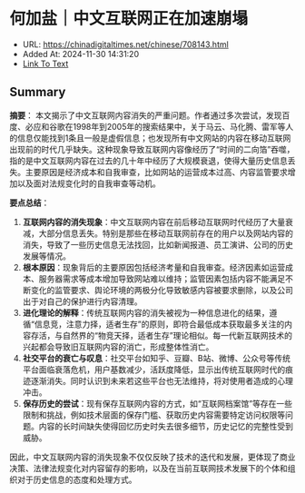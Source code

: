 # 何加盐｜中文互联网正在加速崩塌
- URL: https://chinadigitaltimes.net/chinese/708143.html
- Added At: 2024-11-30 14:31:20
- [Link To Text](2024-11-30-何加盐｜中文互联网正在加速崩塌_raw.md)

## Summary
**摘要**：
本文揭示了中文互联网内容消失的严重问题。作者通过多次尝试，发现百度、必应和谷歌在1998年到2005年的搜索结果中，关于马云、马化腾、雷军等人的信息仅能找到1条且一般是虚假信息；也发现所有中文网站的内容在移动互联网出现前的时代几乎缺失。这种现象导致互联网内容像经历了“时间的二向箔”吞噬，指的是中文互联网内容在过去的几十年中经历了大规模衰退，使得大量历史信息丢失。主要原因是经济成本和自我审查，比如网站的运营成本过高、内容监管要求增加以及面对法规变化时的自我审查等动机。

**要点总结**：
1. **互联网内容的消失现象**：中文互联网内容在前后移动互联网时代经历了大量衰减，大部分信息丢失。特别是那些在移动互联网前存在的用户以及网站内容的消失，导致了一些历史信息无法找回，比如新闻报道、员工演讲、公司的历史发展等情况。
2. **根本原因**：现象背后的主要原因包括经济考量和自我审查。经济因素如运营成本、服务器需求等成本增加导致网站难以维持；监管因素包括内容不能满足不断变化的监管要求、舆论环境的两极分化导致敏感内容被要求删除，以及公司出于对自己的保护进行内容清理。
3. **进化理论的解释**：传统互联网内容的消失被视为一种信息进化的结果，遵循“信息竞，注意力择，适者生存”的原则，即符合最低成本获取最多关注的内容存活，与自然界的“物竞天择，适者生存”理论相似。每一代新互联网技术的兴起都会导致旧互联网内容的消亡，形成整体性消亡。
4. **社交平台的衰亡与叹息**：社交平台如知乎、豆瓣、B站、微博、公众号等传统平台面临衰落危机，用户基数减少，活跃度降低，显示出传统互联网时代的痕迹逐渐消失。同时认识到未来若这些平台也无法维持，将对使用者造成的心理冲击。
5. **保存历史的尝试**：现有保存互联网内容的方式，如“互联网档案馆”等存在一些限制和挑战，例如技术层面的保存门槛、获取历史内容需要特定访问权限等问题。内容的长时间缺失使得回忆历史时失去很多细节，历史记忆的完整性受到威胁。

因此，中文互联网内容的消失现象不仅仅反映了技术的迭代和发展，更体现了商业决策、法律法规变化对内容留存的影响，以及在当前互联网技术发展下的个体和组织对于历史信息的态度和处理方式。
